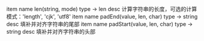 <api jade>
   item
      name len(string, mode)
      type -> len
      desc 计算字符串的长度，可选的计算模式：'length', 'cjk', 'utf8'
   item
      name padEnd(value, len, char)
      type -> string
      desc 填补并对齐字符串的尾部
   item
      name padStart(value, len, char)
      type -> string
      desc 填补并对齐字符串的头部
</api>